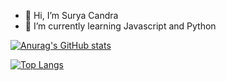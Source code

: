 - 👋 Hi, I’m Surya Candra
- 🌱 I’m currently learning Javascript and Python

[![Anurag's GitHub stats](https://github-readme-stats.vercel.app/api?username=sruya21&show_icons=true&theme=radical)](https://github.com/anuraghazra/github-readme-stats)

[![Top Langs](https://github-readme-stats.vercel.app/api/top-langs/?username=sruya21&layout=compact&show_icons=true&theme=radical)](https://github.com/anuraghazra/github-readme-stats)

<!---
sruya21/sruya21 is a ✨ special ✨ repository because its `README.md` (this file) appears on your GitHub profile.
You can click the Preview link to take a look at your changes.
--->
